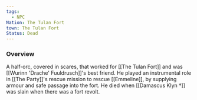 ```yaml
---
tags:
  - NPC
Nation: The Tulan Fort
town: The Tulan Fort
Status: Dead
---
```


### Overview
A half-orc, covered in scares, that worked for [[The Tulan Fort]] and was [[Wurinn 'Drache' Fuuldrusch]]'s best friend. He played an instrumental role in [[The Party]]'s rescue mission to rescue [[Emmeline]], by supplying armour and safe passage into the fort. He died when [[Damascus Klyn †]] was slain when there was a fort revolt. 